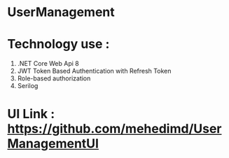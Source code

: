 # UserManagement
# Technology use : 
  1. .NET Core Web Api 8
  2. JWT Token Based Authentication with Refresh Token
  3. Role-based authorization
  4. Serilog

# UI Link : https://github.com/mehedimd/UserManagementUI
